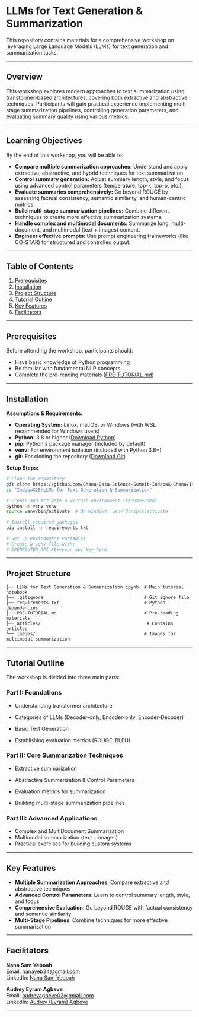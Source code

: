 # LLMs for Text Generation & Summarization

This repository contains materials for a comprehensive workshop on leveraging Large Language Models (LLMs) for text generation and summarization tasks.

---

## Overview

This workshop explores modern approaches to text summarization using transformer-based architectures, covering both extractive and abstractive techniques. Participants will gain practical experience implementing multi-stage summarization pipelines, controlling generation parameters, and evaluating summary quality using various metrics.

---

## Learning Objectives

By the end of this workshop, you will be able to:

- **Compare multiple summarization approaches:** Understand and apply extractive, abstractive, and hybrid techniques for text summarization.
- **Control summary generation:** Adjust summary length, style, and focus using advanced control parameters (temperature, top-k, top-p, etc.).
- **Evaluate summaries comprehensively:** Go beyond ROUGE by assessing factual consistency, semantic similarity, and human-centric metrics.
- **Build multi-stage summarization pipelines:** Combine different techniques to create more effective summarization systems.
- **Handle complex and multimodal documents:** Summarize long, multi-document, and multimodal (text + images) content.
- **Engineer effective prompts:** Use prompt engineering frameworks (like CO-STAR) for structured and controlled output.

---

## Table of Contents

1. [Prerequisites](#prerequisites)
2. [Installation](#installation)
3. [Project Structure](#project-structure)
4. [Tutorial Outline](#tutorial-outline)
5. [Key Features](#key-features)
6. [Facilitators](#facilitators)

---

## Prerequisites

Before attending the workshop, participants should:

- Have basic knowledge of Python programming
- Be familiar with fundamental NLP concepts
- Complete the pre-reading materials ([PRE-TUTORIAL.md](PRE-TUTORIAL.md))

---

## Installation

**Assumptions & Requirements:**

- **Operating System:** Linux, macOS, or Windows (with WSL recommended for Windows users)
- **Python:** 3.8 or higher ([Download Python](https://www.python.org/downloads/))
- **pip:** Python's package manager (included by default)
- **venv:** For environment isolation (included with Python 3.8+)
- **git:** For cloning the repository ([Download Git](https://git-scm.com/downloads))

**Setup Steps:**

```bash
# Clone the repository
git clone https://github.com/Ghana-Data-Science-Summit-IndabaX-Ghana/IndabaX25.git
cd "IndabaX25/LLMs for Text Generation & Summarization"

# Create and activate a virtual environment (recommended)
python -m venv venv
source venv/bin/activate  # On Windows: venv\Scripts\activate

# Install required packages
pip install -r requirements.txt

# Set up environment variables
# Create a .env file with:
# OPENROUTER_API_KEY=your_api_key_here
```

---

## Project Structure

```
├── LLMs for Text Generation & Summarization.ipynb  # Main tutorial notebook
├── .gitignore                                      # Git ignore file
├── requirements.txt                                # Python dependencies
├── PRE-TUTORIAL.md                                 # Pre-reading materials
├── articles/                                        # Contains articles
└── images/                                         # Images for multimodal summarization
```

---

## Tutorial Outline

The workshop is divided into three main parts:

### Part I: Foundations
- Understanding transformer architecture
- Categories of LLMs (Decoder-only, Encoder-only, Encoder-Decoder)
- Basic Text Generation

- Establishing evaluation metrics (ROUGE, BLEU)

### Part II: Core Summarization Techniques
- Extractive summarization
- Abstractive Summarization & Control Parameters
- Evaluation metrics for summarization

- Building multi-stage summarization pipelines

### Part III: Advanced Applications
- Complex and MultiDocument Summarization
- Multimodal summarization (text + images)
- Practical exercises for building custom systems

---

## Key Features

- **Multiple Summarization Approaches**: Compare extractive and abstractive techniques
- **Advanced Control Parameters**: Learn to control summary length, style, and focus
- **Comprehensive Evaluation**: Go beyond ROUGE with factual consistency and semantic similarity
- **Multi-Stage Pipelines**: Combine techniques for more effective summarization

---

## Facilitators

**Nana Sam Yeboah**  
Email: nanayeb34@gmail.com  
LinkedIn: [Nana Sam Yeboah](https://www.linkedin.com/in/nana-sam-yeboah-0b664484)

**Audrey Eyram Agbeve**  
Email: audreyagbeve02@gmail.com  
LinkedIn: [Audrey (Eyram) Agbeve](https://www.linkedin.com/in/audreyagbeve02/)

---
